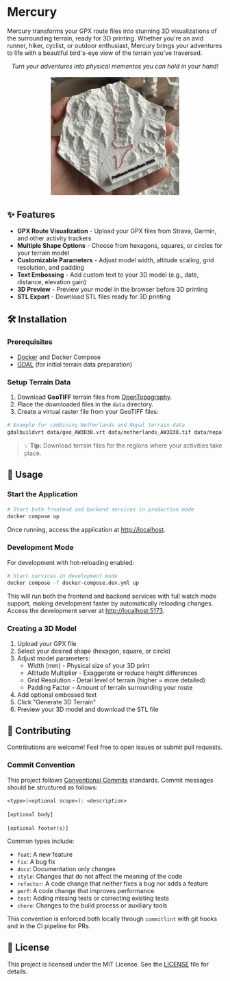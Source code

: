 # Mercury

Mercury transforms your GPX route files into stunning 3D visualizations of the surrounding terrain, ready for 3D printing. Whether you're an avid runner, hiker, cyclist, or outdoor enthusiast, Mercury brings your adventures to life with a beautiful bird's-eye view of the terrain you've traversed.

<div align="center">
  <em>Turn your adventures into physical mementos you can hold in your hand!</em>
  <br />
  <br />
  <img src="pokhara-marathon.jpg" alt="Mercury Screenshot" width="300" />
</div>

## ✨ Features

- **GPX Route Visualization** - Upload your GPX files from Strava, Garmin, and other activity trackers
- **Multiple Shape Options** - Choose from hexagons, squares, or circles for your terrain model
- **Customizable Parameters** - Adjust model width, altitude scaling, grid resolution, and padding
- **Text Embossing** - Add custom text to your 3D model (e.g., date, distance, elevation gain)
- **3D Preview** - Preview your model in the browser before 3D printing
- **STL Export** - Download STL files ready for 3D printing

## 🛠️ Installation

### Prerequisites

- [Docker](https://www.docker.com/get-started) and Docker Compose
- [GDAL](https://gdal.org/) (for initial terrain data preparation)

### Setup Terrain Data

1. Download **GeoTIFF** terrain files from [OpenTopography](https://portal.opentopography.org/raster?opentopoID=OTALOS.112016.4326.2).
2. Place the downloaded files in the `data` directory.
3. Create a virtual raster file from your GeoTIFF files:

```bash
# Example for combining Netherlands and Nepal terrain data
gdalbuildvrt data/geo_AW3D30.vrt data/netherlands_AW3D30.tif data/nepal_AW3D30.tif
```

> 💡 **Tip:** Download terrain files for the regions where your activities take place.

## 🚀 Usage

### Start the Application

```bash
# Start both frontend and backend services in production mode
docker compose up
```

Once running, access the application at [http://localhost](http://localhost).

### Development Mode

For development with hot-reloading enabled:

```bash
# Start services in development mode
docker compose -f docker-compose.dev.yml up
```

This will run both the frontend and backend services with full watch mode support, making development faster by automatically reloading changes. Access the development server at [http://localhost:5173](http://localhost:5173).

### Creating a 3D Model

1. Upload your GPX file
2. Select your desired shape (hexagon, square, or circle)
3. Adjust model parameters:
   - Width (mm) - Physical size of your 3D print
   - Altitude Multiplier - Exaggerate or reduce height differences
   - Grid Resolution - Detail level of terrain (higher = more detailed)
   - Padding Factor - Amount of terrain surrounding your route
4. Add optional embossed text
5. Click "Generate 3D Terrain"
6. Preview your 3D model and download the STL file

## 🤝 Contributing

Contributions are welcome! Feel free to open issues or submit pull requests.

### Commit Convention

This project follows [Conventional Commits](https://www.conventionalcommits.org/) standards. Commit messages should be structured as follows:

```
<type>(<optional scope>): <description>

[optional body]

[optional footer(s)]
```

Common types include:

- `feat`: A new feature
- `fix`: A bug fix
- `docs`: Documentation only changes
- `style`: Changes that do not affect the meaning of the code
- `refactor`: A code change that neither fixes a bug nor adds a feature
- `perf`: A code change that improves performance
- `test`: Adding missing tests or correcting existing tests
- `chore`: Changes to the build process or auxiliary tools

This convention is enforced both locally through `commitlint` with git hooks and in the CI pipeline for PRs.

## 📝 License

This project is licensed under the MIT License. See the [LICENSE](LICENSE) file for details.
